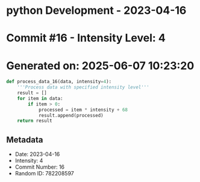 ﻿# python Development - 2023-04-16
# Commit #16 - Intensity Level: 4
# Generated on: 2025-06-07 10:23:20
```python
def process_data_16(data, intensity=4):
    '''Process data with specified intensity level'''
    result = []
    for item in data:
        if item > 0:
            processed = item * intensity + 68
            result.append(processed)
    return result
```
## Metadata
- Date: 2023-04-16
- Intensity: 4
- Commit Number: 16
- Random ID: 782208597
